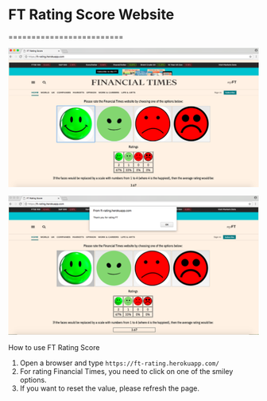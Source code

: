 # FT Rating Score Website
=========================

![alt tag](public/Rating_page.png)

![alt tag](public/thank_you.png)

How to use FT Rating Score

1. Open a browser and type ``` https://ft-rating.herokuapp.com/ ```
2. For rating Financial Times, you need to click on one of the smiley options.
3. If you want to reset the value, please refresh the page.  
